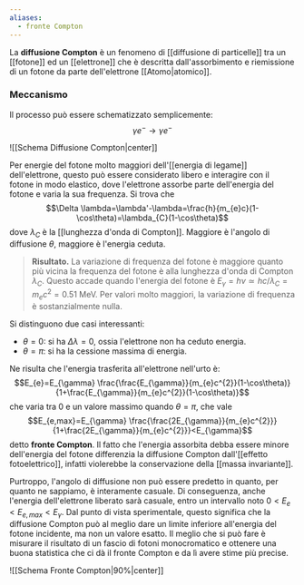 ```yaml
---
aliases:
  - fronte Compton
---
```

La **diffusione Compton** è un fenomeno di [[diffusione di particelle]] tra un [[fotone]] ed un [[elettrone]] che è descritta dall'assorbimento e riemissione di un fotone da parte dell'elettrone [[Atomo|atomico]].
### Meccanismo
Il processo può essere schematizzato semplicemente:
$$\gamma e^{-} \rightarrow \gamma e^{-}$$

![[Schema Diffusione Compton|center]]

Per energie del fotone molto maggiori dell'[[energia di legame]] dell'elettrone, questo può essere considerato libero e interagire con il fotone in modo elastico, dove l'elettrone assorbe parte dell'energia del fotone e varia la sua frequenza. Si trova che
$$\Delta \lambda=\lambda'-\lambda=\frac{h}{m_{e}c}(1-\cos\theta)=\lambda_{C}(1-\cos\theta)$$
dove $\lambda_{C}$ è la [[lunghezza d'onda di Compton]]. Maggiore è l'angolo di diffusione $\theta$, maggiore è l'energia ceduta.

> **Risultato.** La variazione di frequenza del fotone è maggiore quanto più vicina la frequenza del fotone è alla lunghezza d'onda di Compton $\lambda_{C}$. Questo accade quando l'energia del fotone è $E_{\gamma}=h\nu\simeq hc/\lambda_{C}=m_{e}c^{2}=0.51$ MeV. Per valori molto maggiori, la variazione di frequenza è sostanzialmente nulla.

Si distinguono due casi interessanti:
- $\theta=0$: si ha $\Delta \lambda=0$, ossia l'elettrone non ha ceduto energia.
- $\theta=\pi$: si ha la cessione massima di energia.

Ne risulta che l'energia trasferita all'elettrone nell'urto è:
$$E_{e}=E_{\gamma} \frac{\frac{E_{\gamma}}{m_{e}c^{2}}(1-\cos\theta)}{1+\frac{E_{\gamma}}{m_{e}c^{2}}(1-\cos\theta)}$$
che varia tra 0 e un valore massimo quando $\theta=\pi$, che vale
$$E_{e,max}=E_{\gamma} \frac{\frac{2E_{\gamma}}{m_{e}c^{2}}}{1+\frac{2E_{\gamma}}{m_{e}c^{2}}}<E_{\gamma}$$
detto **fronte Compton**. Il fatto che l'energia assorbita debba essere minore dell'energia del fotone differenzia la diffusione Compton dall'[[effetto fotoelettrico]], infatti violerebbe la conservazione della [[massa invariante]].

Purtroppo, l'angolo di diffusione non può essere predetto in quanto, per quanto ne sappiamo, è interamente casuale. Di conseguenza, anche l'energia dell'elettrone liberato sarà casuale, entro un intervallo noto $0<E_{e}<E_{e,max}<E_{\gamma}$. Dal punto di vista sperimentale, questo significa che la diffusione Compton può al meglio dare un limite inferiore all'energia del fotone incidente, ma non un valore esatto. Il meglio che si può fare è misurare il risultato di un fascio di fotoni monocromatico e ottenere una buona statistica che ci dà il fronte Compton e da lì avere stime più precise.

![[Schema Fronte Compton|90%|center]]

